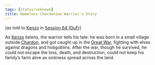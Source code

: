 ```yaml
---
tags: [status/unknown]
title: Nameless Chardonian Warrior's Story
---
```

(as told to [Kenzo](<../../../people/pcs/dunmar-fellowship/kenzo.md>) in [Session 64 (DuFr)](<../session-notes/session-64-dufr.md>)

As [Kenzo](<../../../people/pcs/dunmar-fellowship/kenzo.md>) listens, the warrior tells his tale: he was born in a small village outside [Chardon](<../../../gazetteer/west-coast/chardonian-empire/chardon/chardon.md>), and got caught up in the [Great War](<../../../events/1500s/great-war.md>), fighting with elves against dragons and hobgoblins. After the war, though he survived, he could not escape the loss, death, and destruction, could not keep his family’s farm alive as sickness spread across the land.